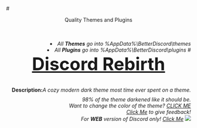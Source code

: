 #<DIV ALIGN=CENTER>Quality Themes and Plugins</div><br><div align=right><br>
<li><i>All <b>Themes</b> go into %AppData%\BetterDiscord\themes</i>
<li><i>All <b>Plugins</b> go into %AppData%\BetterDiscord\plugins</i>
#<font size="25"><b><DIV ALIGN=CENTER><a href="https://github.com/Chaotiic/Discord-Themes-and-Plugins/blob/master/Themes/Discord%20Rebirth.css">Discord Rebirth</a></div></b></font>
<b>Description:</b><i>A cozy modern dark theme most time ever spent on a theme. 98% of the theme darkened like it should be. </b><br>Want to change the color of the theme? <a href="http://pastebin.com/jNQLS005">CLICK ME</a><br>
<a href="http://goo.gl/vcT0Mt">Click Me</a> to give feedback! <br>
For <b>WEB</b> version of Discord only! <a href="https://userstyles.org/styles/125412/discord-rebirth">Click Me</a>
<img href="https://github.com/Chaotiic/Discord-Themes-and-Plugins/blob/master/Themes/Dark%20Mode%20Rebirth.css" src="https://i.imgur.com/lPdrdDe.png"></img>
